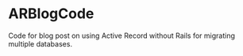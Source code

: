 ARBlogCode
==========

Code for blog post on using Active Record without Rails for migrating multiple databases.
